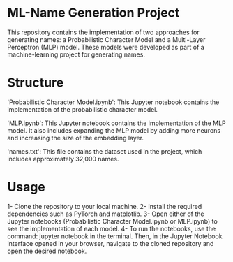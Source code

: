 # ML-Name Generation Project
This repository contains the implementation of two approaches for generating names: a Probabilistic Character Model and a Multi-Layer Perceptron (MLP) model. These models were developed as part of a machine-learning project for generating names.
# Structure
'Probabilistic Character Model.ipynb': This Jupyter notebook contains the implementation of the probabilistic character model.

'MLP.ipynb': This Jupyter notebook contains the implementation of the MLP model. It also includes expanding the MLP model by adding more neurons and increasing the size of the embedding layer.

'names.txt': This file contains the dataset used in the project, which includes approximately 32,000 names.

# Usage
1- Clone the repository to your local machine.
2- Install the required dependencies such as PyTorch and matplotlib.
3- Open either of the Jupyter notebooks (Probabilistic Character Model.ipynb or MLP.ipynb) to see the implementation of each model.
4- To run the notebooks, use the command: jupyter notebook in the terminal. Then, in the Jupyter Notebook interface opened in your browser, navigate to the cloned repository and open the desired notebook.
